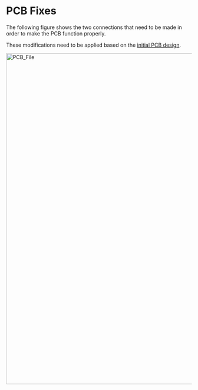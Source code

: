# PCB Fixes

The following figure shows the two connections that need to be made in order to make the PCB function properly.

These modifications need to be applied based on the [initial PCB design](PCB/Gerber/).

<img width="1415" height="896" alt="PCB_File" src="https://github.com/user-attachments/assets/533e2432-bcd1-48aa-8069-0d00088578f6" />
